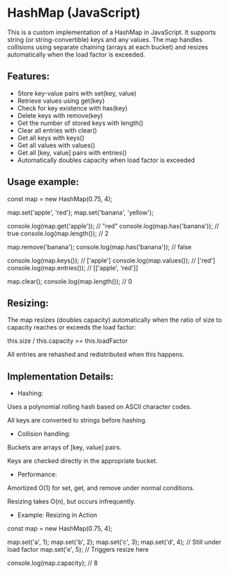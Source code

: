 # HashMap (JavaScript)

This is a custom implementation of a HashMap in JavaScript. It supports string (or string-convertible) keys and any values. The map handles collisions using separate chaining (arrays at each bucket) and resizes automatically when the load factor is exceeded.

## Features:

- Store key-value pairs with set(key, value)
- Retrieve values using get(key)
- Check for key existence with has(key)
- Delete keys with remove(key)
- Get the number of stored keys with length()
- Clear all entries with clear()
- Get all keys with keys()
- Get all values with values()
- Get all [key, value] pairs with entries()
- Automatically doubles capacity when load factor is exceeded

## Usage example:

const map = new HashMap(0.75, 4);

map.set('apple', 'red');
map.set('banana', 'yellow');

console.log(map.get('apple')); // "red"
console.log(map.has('banana')); // true
console.log(map.length()); // 2

map.remove('banana');
console.log(map.has('banana')); // false

console.log(map.keys()); // ['apple']
console.log(map.values()); // ['red']
console.log(map.entries()); // [['apple', 'red']]

map.clear();
console.log(map.length()); // 0

## Resizing:

The map resizes (doubles capacity) automatically when the ratio of size to capacity reaches or exceeds the load factor:

this.size / this.capacity >= this.loadFactor

All entries are rehashed and redistributed when this happens.

## Implementation Details:

- Hashing:

Uses a polynomial rolling hash based on ASCII character codes.

All keys are converted to strings before hashing.

- Collision handling:

Buckets are arrays of [key, value] pairs.

Keys are checked directly in the appropriate bucket.

- Performance:

Amortized O(1) for set, get, and remove under normal conditions.

Resizing takes O(n), but occurs infrequently.

- Example: Resizing in Action

const map = new HashMap(0.75, 4);

map.set('a', 1);
map.set('b', 2);
map.set('c', 3);
map.set('d', 4); // Still under load factor
map.set('e', 5); // Triggers resize here

console.log(map.capacity); // 8